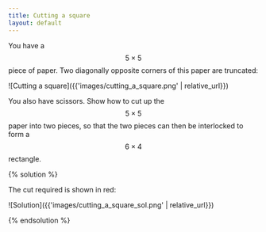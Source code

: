 ```yaml
---
title: Cutting a square
layout: default
---
```


You have a $$5 \times 5$$ piece of paper. Two diagonally opposite corners of this
paper are truncated:

![Cutting a square]({{'images/cutting_a_square.png' | relative_url}})

You also have
scissors. Show how to cut up the $$5 \times 5$$ paper into two pieces, so that the
two pieces can then be interlocked to form a $$6 \times 4$$ rectangle.

{% solution %}

The cut required is shown in red:

![Solution]({{'images/cutting_a_square_sol.png' | relative_url}})

{% endsolution %}

